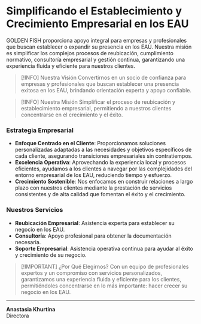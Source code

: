 # Simplificando el Establecimiento y Crecimiento Empresarial en los EAU

GOLDEN FISH proporciona apoyo integral para empresas y profesionales que buscan establecer o expandir su presencia en los EAU. Nuestra misión es simplificar los complejos procesos de reubicación, cumplimiento normativo, consultoría empresarial y gestión continua, garantizando una experiencia fluida y eficiente para nuestros clientes.

> [!INFO] Nuestra Visión
> Convertirnos en un socio de confianza para empresas y profesionales que buscan establecer una presencia exitosa en los EAU, brindando orientación experta y apoyo confiable.

> [!INFO] Nuestra Misión
> Simplificar el proceso de reubicación y establecimiento empresarial, permitiendo a nuestros clientes concentrarse en el crecimiento y el éxito.

### Estrategia Empresarial

- **Enfoque Centrado en el Cliente**: Proporcionamos soluciones personalizadas adaptadas a las necesidades y objetivos específicos de cada cliente, asegurando transiciones empresariales sin contratiempos.
- **Excelencia Operativa**: Aprovechando la experiencia local y procesos eficientes, ayudamos a los clientes a navegar por las complejidades del entorno empresarial de los EAU, reduciendo tiempo y esfuerzo.
- **Crecimiento Sostenible**: Nos enfocamos en construir relaciones a largo plazo con nuestros clientes mediante la prestación de servicios consistentes y de alta calidad que fomentan el éxito y el crecimiento.

### Nuestros Servicios

- **Reubicación Empresarial**: Asistencia experta para establecer su negocio en los EAU.
- **Consultoría**: Apoyo profesional para obtener la documentación necesaria.
- **Soporte Empresarial**: Asistencia operativa continua para ayudar al éxito y crecimiento de su negocio.

> [!IMPORTANT] ¿Por Qué Elegirnos?
> Con un equipo de profesionales expertos y un compromiso con servicios personalizados, garantizamos una experiencia fluida y eficiente para los clientes, permitiéndoles concentrarse en lo más importante: hacer crecer su negocio en los EAU.

---

**Anastasia Khurtina**  
Directora
